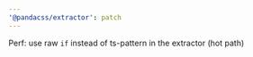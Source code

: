 ```yaml
---
'@pandacss/extractor': patch
---
```


Perf: use raw `if` instead of ts-pattern in the extractor (hot path)
